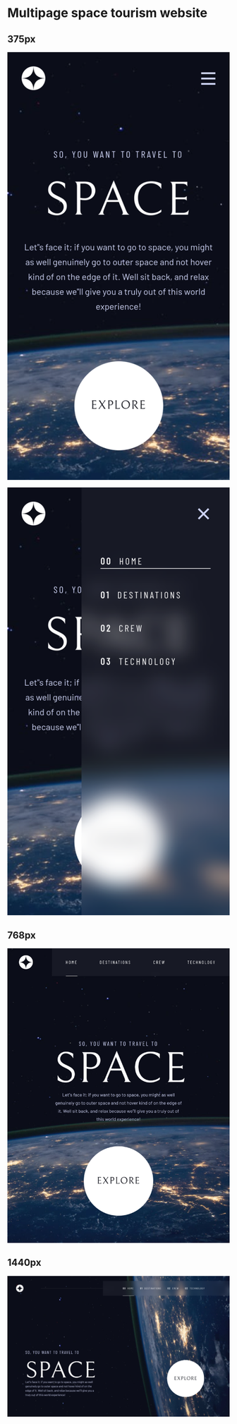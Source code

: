 # Multipage space tourism website

## 375px

![mobile](<./public/assets/screenshots/localhost_3000_(7).png>)

![mobile](<./public/assets/screenshots/localhost_3000_(8).png>)

## 768px

![mobile](<./public/assets/screenshots/localhost_3000_(9).png>)

## 1440px

![mobile](<./public/assets/screenshots/localhost_3000_(10).png>)
